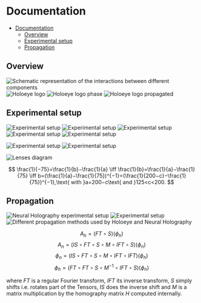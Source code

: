 # Documentation

- [Documentation](#documentation)
  - [Overview](#overview)
  - [Experimental setup](#experimental-setup)
  - [Propagation](#propagation)

## Overview

![Schematic representation of the interactions between different components](images/structure.svg)
![Holoeye logo](../images/target_amplitude/holoeye_logo.png)
![Holoeye logo phase](../images/holoeye_phase_map/holoeye_logo_slm_pattern.png)
![Holoeye logo propagated](images/holoeye_logo_propagated.png)

## Experimental setup

![Experimental setup](images/setup_0.svg)
![Experimental setup](images/setup_1.svg)
![Experimental setup](images/setup_2.svg)
![Experimental setup](images/setup_3.svg)
![Experimental setup](images/setup_4.svg)

![Experimental setup](images/setup.svg)
![Experimental setup](images/setup.jpg)

![Lenses diagram](images/lenses_diagram.svg)

$$
\frac{1}{−75}=\frac{1}{b}−\frac{1}{a}
 \iff \frac{1}{b}=\frac{1}{a}−\frac{1}{75}
 \iff
 b=(\frac{1}{a}−\frac{1}{75})^{−1}=(\frac{1}{200−c}−\frac{1}{75})^{−1},\text{
 with }a=200−c\text{ and }125<c<200.
$$

## Propagation

![Neural Holography experimental setup](images/neural_holography_setup.png)
![Experimental setup](images/setup.svg)
![Different propagation methods used by Holoeye and Neural Holography](images/propagation.svg)

$$ A_h=(FT \circ S)(\phi_h) $$
$$ A_n=(IS \circ FT \circ S \circ M \circ IFT \circ S)(\phi_n) $$
$$ \phi_n=(IS \circ FT \circ S \circ M \circ IFT \circ IFT)(\phi_h) $$
$$ \phi_h=(FT \circ FT \circ S \circ M^{-1} \circ IFT \circ S)(\phi_n) $$

where $FT$ is a regular Fourier transform, $IFT$ its inverse transform,
$S$ simply shifts i.e. rotates part of the Tensors, $IS$ does the inverse shift
and $M$ is a matrix multiplication by the homography matrix $H$ computed internally.
